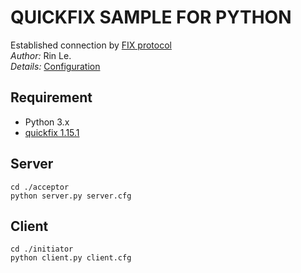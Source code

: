 # QUICKFIX SAMPLE FOR PYTHON #
Established connection by [FIX protocol](https://www.fixtrading.org/standards/)  
*Author:* Rin Le.  
*Details:* [Configuration](http://www.quickfixengine.org/quickfix/doc/html/configuration.html)

## Requirement
* Python 3.x
* [quickfix 1.15.1](www.quickfixengine.org/)

## Server
```
cd ./acceptor
python server.py server.cfg
```
## Client
```
cd ./initiator
python client.py client.cfg
```

